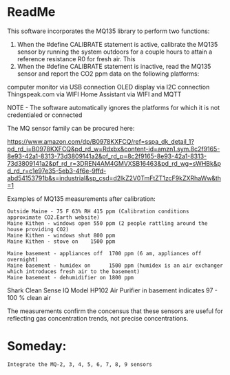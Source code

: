 # ReadMe
  This software incorporates the MQ135 library to perform two functions:
  1. When the #define CALIBRATE statement is active, calibrate the MQ135 sensor by running the system outdoors for a couple hours
     to attain a reference resistance R0 for fresh air.  This 
  3. When the #define CALIBRATE statement is inactive, read the MQ135 sensor and report the CO2 ppm data on the following platforms:
  
  computer monitor via USB connection
  OLED display via I2C connection
  Thingspeak.com via WIFI
  Home Assistant via WIFI and MQTT

  NOTE - The software automatically ignores the platforms for which it is not credentialed or connected

The MQ sensor family can be procured here:

https://www.amazon.com/dp/B0978KXFCQ/ref=sspa_dk_detail_1?pd_rd_i=B0978KXFCQ&pd_rd_w=Rdxbx&content-id=amzn1.sym.8c2f9165-8e93-42a1-8313-73d3809141a2&pf_rd_p=8c2f9165-8e93-42a1-8313-73d3809141a2&pf_rd_r=3DREN4AM4GMVXSB16463&pd_rd_wg=sWHBk&pd_rd_r=c1e97e35-5eb3-4f6e-9ffd-abd54153791b&s=industrial&sp_csd=d2lkZ2V0TmFtZT1zcF9kZXRhaWw&th=1

Examples of MQ135 measurements after calibration:

    Outside Maine - 75 F 63% RH 415 ppm (Calibration conditions approximate CO2.Earth website)
    Maine Kithen - windows open 550 ppm (2 people rattling around the house providing CO2)
    Maine Kithen - windows shut 800 ppm
    Maine Kithen - stove on    1500 ppm     
    
    Maine basement - appliances off  1700 ppm (6 am, appliances off overnight)
    Maine basement - humidex on      1500 ppm (humidex is an air exchanger which introduces fresh air to the basement)
    Maine basement - dehumidifier on 1800 ppm
    
Shark Clean Sense IQ Model HP102 Air Purifier in basement indicates 97 - 100 % clean air    

The measurements confirm the concensus that these sensors are useful for reflecting gas concentration trends, not precise concentrations.  

# Someday:

    Integrate the MQ-2, 3, 4, 5, 6, 7, 8, 9 sensors
